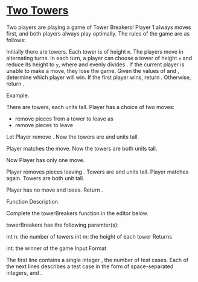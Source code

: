 # <a href="https://www.hackerrank.com/challenges/one-week-preparation-kit-tower-breakers-1/problem?isFullScreen=true&h_l=interview&playlist_slugs%5B%5D=preparation-kits&playlist_slugs%5B%5D=one-week-preparation-kit&playlist_slugs%5B%5D=one-week-day-three">Two Towers</a>

Two players are playing a game of Tower Breakers! Player 1 always moves first, and both players always play optimally. The rules of the game are as follows:

Initially there are towers.
Each tower is of height `m`.
The players move in alternating turns.
In each turn, a player can choose a tower of height `x` and reduce its height to `y`, where and evenly divides .
If the current player is unable to make a move, they lose the game.
Given the values of and , determine which player will win. If the first player wins, return . Otherwise, return .

Example.

There are towers, each units tall. Player has a choice of two moves:

-   remove pieces from a tower to leave as
-   remove pieces to leave

Let Player remove . Now the towers are and units tall.

Player matches the move. Now the towers are both units tall.

Now Player has only one move.

Player removes pieces leaving . Towers are and units tall.
Player matches again. Towers are both unit tall.

Player has no move and loses. Return .

Function Description

Complete the towerBreakers function in the editor below.

towerBreakers has the following paramter(s):

int n: the number of towers
int m: the height of each tower
Returns

int: the winner of the game
Input Format

The first line contains a single integer , the number of test cases.
Each of the next lines describes a test case in the form of space-separated integers, and .
